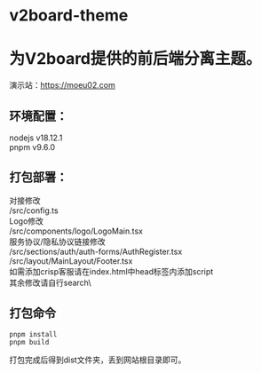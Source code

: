 # v2board-theme

# 为V2board提供的前后端分离主题。

演示站：https://moeu02.com

## 环境配置：
nodejs v18.12.1\
pnpm v9.6.0

## 打包部署：
对接修改\
/src/config.ts\
Logo修改\
/src/components/logo/LogoMain.tsx\
服务协议/隐私协议链接修改\
/src/sections/auth/auth-forms/AuthRegister.tsx\
/src/layout/MainLayout/Footer.tsx\
如需添加crisp客服请在index.html中head标签内添加script\
其余修改请自行search\

## 打包命令
```
pnpm install
pnpm build
```
打包完成后得到dist文件夹，丢到网站根目录即可。
